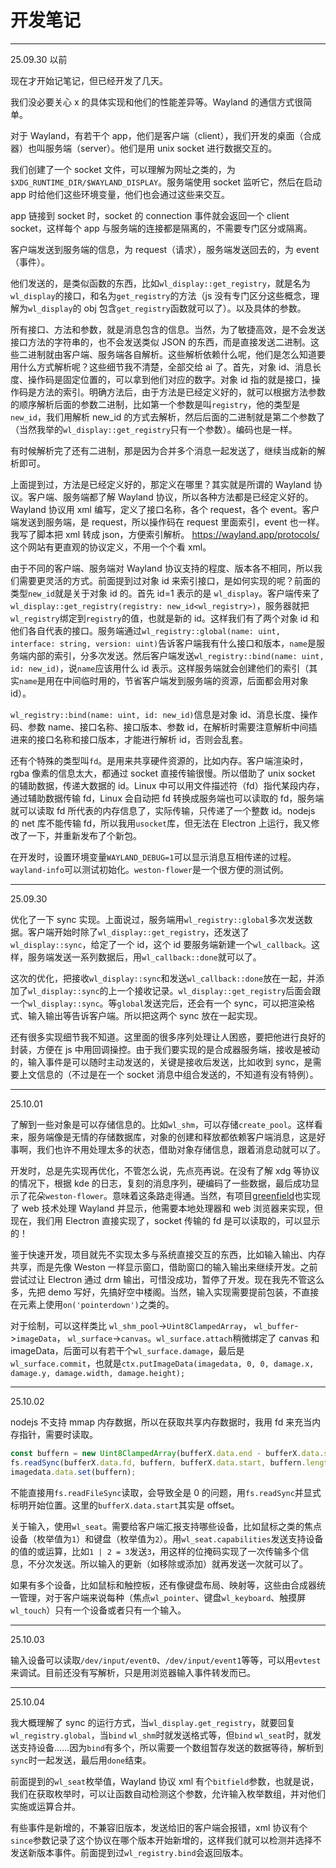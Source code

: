 # 开发笔记

---

25.09.30 以前

现在才开始记笔记，但已经开发了几天。

我们没必要关心 x 的具体实现和他们的性能差异等。Wayland 的通信方式很简单。

对于 Wayland，有若干个 app，他们是客户端（client），我们开发的桌面（合成器）也叫服务端（server）。他们是用 unix socket 进行数据交互的。

我们创建了一个 socket 文件，可以理解为网址之类的，为`$XDG_RUNTIME_DIR/$WAYLAND_DISPLAY`。服务端使用 socket 监听它，然后在启动 app 时给他们这些环境变量，他们也会通过这些来交互。

app 链接到 socket 时，socket 的 connection 事件就会返回一个 client socket，这样每个 app 与服务端的连接都是隔离的，不需要专门区分或隔离。

客户端发送到服务端的信息，为 request（请求），服务端发送回去的，为 event（事件）。

他们发送的，是类似函数的东西，比如`wl_display::get_registry`，就是名为`wl_display`的接口，和名为`get_registry`的方法（js 没有专门区分这些概念，理解为`wl_display`的 obj 包含`get_registry`函数就可以了）。以及具体的参数。

所有接口、方法和参数，就是消息包含的信息。当然，为了敏捷高效，是不会发送接口方法的字符串的，也不会发送类似 JSON 的东西，而是直接发送二进制。这些二进制就由客户端、服务端各自解析。这些解析依赖什么呢，他们是怎么知道要用什么方式解析呢？这些细节我不清楚，全部交给 ai 了。首先，对象 id、消息长度、操作码是固定位置的，可以拿到他们对应的数字。对象 id 指的就是接口，操作码是方法的索引。明确方法后，由于方法是已经定义好的，就可以根据方法参数的顺序解析后面的参数二进制，比如第一个参数是叫`registry`，他的类型是`new_id`，我们用解析 new_id 的方式去解析，然后后面的二进制就是第二个参数了（当然我举的`wl_display::get_registry`只有一个参数）。编码也是一样。

有时候解析完了还有二进制，那是因为合并多个消息一起发送了，继续当成新的解析即可。

上面提到过，方法是已经定义好的，那定义在哪里？其实就是所谓的 Wayland 协议。客户端、服务端都了解 Wayland 协议，所以各种方法都是已经定义好的。Wayland 协议用 xml 编写，定义了接口名称，各个 request，各个 event。客户端发送到服务端，是 request，所以操作码在 request 里面索引，event 也一样。我写了脚本把 xml 转成 json，方便索引解析。 https://wayland.app/protocols/ 这个网站有更直观的协议定义，不用一个个看 xml。

由于不同的客户端、服务端对 Wayland 协议支持的程度、版本各不相同，所以我们需要更灵活的方式。前面提到过对象 id 来索引接口，是如何实现的呢？前面的类型`new_id`就是关于对象 id 的。首先 id=1 表示的是 `wl_display`。客户端传来了`wl_display::get_registry(registry: new_id<wl_registry>)`，服务器就把`wl_registry`绑定到`registry`的值，也就是新的 id。这样我们有了两个对象 id 和他们各自代表的接口。服务端通过`wl_registry::global(name: uint, interface: string, version: uint)`告诉客户端我有什么接口和版本，`name`是服务端内部的索引，分多次发送。然后客户端发送`wl_registry::bind(name: uint, id: new_id)`，说`name`应该用什么 id 表示。这样服务端就会创建他们的索引（其实`name`是用在中间临时用的，节省客户端发到服务端的资源，后面都会用对象 id）。

`wl_registry::bind(name: uint, id: new_id)`信息是对象 id、消息长度、操作码、参数 name、接口名称、接口版本、参数 id，在解析时需要注意解析中间插进来的接口名称和接口版本，才能进行解析 id，否则会乱套。

还有个特殊的类型叫`fd`。是用来共享硬件资源的，比如内存。客户端渲染时，rgba 像素的信息太大，都通过 socket 直接传输很慢。所以借助了 unix socket 的辅助数据，传递大数据的 id。Linux 中可以用文件描述符（fd）指代某段内存，通过辅助数据传输 fd，Linux 会自动把 fd 转换成服务端也可以读取的 fd，服务端就可以读取 fd 所代表的内存信息了，实际传输，只传递了一个整数 id。nodejs 的 net 库不能传输 fd，所以我用`usocket`库，但无法在 Electron 上运行，我又修改了一下，并重新发布了个新包。

在开发时，设置环境变量`WAYLAND_DEBUG=1`可以显示消息互相传递的过程。`wayland-info`可以测试初始化。`weston-flower`是一个很方便的测试例。

---

25.09.30

优化了一下 sync 实现。上面说过，服务端用`wl_registry::global`多次发送数据。客户端开始时除了`wl_display::get_registry`，还发送了`wl_display::sync`，给定了一个 id，这个 id 要服务端新建一个`wl_callback`。这样，服务端发送一系列数据后，用`wl_callback::done`就可以了。

这次的优化，把接收`wl_display::sync`和发送`wl_callback::done`放在一起，并添加了`wl_display::sync`的上一个接收记录。`wl_display::get_registry`后面会跟一个`wl_display::sync`。等`global`发送完后，还会有一个 sync，可以把渲染格式、输入输出等告诉客户端。所以把这两个 sync 放在一起实现。

还有很多实现细节我不知道。这里面的很多序列处理让人困惑，要把他进行良好的封装，方便在 js 中用回调操控。由于我们要实现的是合成器服务端，接收是被动的，输入事件是可以随时主动发送的，关键是接收后发送，比如收到 sync，是需要上文信息的（不过是在一个 socket 消息中组合发送的，不知道有没有特例）。

---

25.10.01

了解到一些对象是可以存储信息的。比如`wl_shm`，可以存储`create_pool`。这样看来，服务端像是无情的存储数据库，对象的创建和释放都依赖客户端消息，这是好事啊，我们也许不用处理太多的状态，借助对象存储信息，跟着消息动就可以了。

开发时，总是先实现再优化，不管怎么说，先点亮再说。在没有了解 xdg 等协议的情况下，根据 kde 的日志，复刻的消息序列，硬编码了一些数据，最后成功显示了花朵`weston-flower`。意味着这条路走得通。当然，有项目[greenfield](https://greenfield.app/)也实现了 web 技术处理 Wayland 并显示，他需要本地处理器和 web 浏览器来实现，但现在，我们用 Electron 直接实现了，socket 传输的 fd 是可以读取的，可以显示的！

鉴于快速开发，项目就先不实现太多与系统直接交互的东西，比如输入输出、内存共享，而是先像 Weston 一样显示窗口，借助窗口的输入输出来继续开发。之前尝试过让 Electron 通过 drm 输出，可惜没成功，暂停了开发。现在我先不管这么多，先把 demo 写好，先搞好空中楼阁。当然，输入实现需要提前包装，不直接在元素上使用`on('pointerdown')`之类的。

对于绘制，可以这样类比 `wl_shm_pool`->`Uint8ClampedArray`， `wl_buffer`->`imageData`， `wl_surface`->`canvas`。`wl_surface.attach`稍微绑定了 canvas 和 imageData，后面可以有若干个`wl_surface.damage`，最后是`wl_surface.commit`，也就是`ctx.putImageData(imagedata, 0, 0, damage.x, damage.y, damage.width, damage.height);`

---

25.10.02

nodejs 不支持 mmap 内存数据，所以在获取共享内存数据时，我用 fd 来充当内存指针，需要时读取。

```ts
const buffern = new Uint8ClampedArray(bufferX.data.end - bufferX.data.start);
fs.readSync(bufferX.data.fd, buffern, bufferX.data.start, buffern.length, 0);
imagedata.data.set(buffern);
```

不能直接用`fs.readFileSync`读取，会导致全是 0 的问题，用`fs.readSync`并显式标明开始位置。这里的`bufferX.data.start`其实是 offset。

关于输入，使用`wl_seat`。需要给客户端汇报支持哪些设备，比如鼠标之类的焦点设备（枚举值为`1`）和键盘（枚举值为`2`）。用`wl_seat.capabilities`发送支持设备的值的或运算，比如`1 | 2 = 3`发送`3`，用这样的位掩码实现了一次传输多个信息，不分次发送。所以输入的更新（如移除或添加）就再发送一次就可以了。

如果有多个设备，比如鼠标和触控板，还有像键盘布局、映射等，这些由合成器统一管理，对于客户端来说每种（焦点`wl_pointer`、键盘`wl_keyboard`、触摸屏`wl_touch`）只有一个设备或者只有一个输入。

---

25.10.03

输入设备可以读取`/dev/input/event0`、`/dev/input/event1`等等，可以用`evtest`来调试。目前还没有写解析，只是用浏览器输入事件转发而已。

---

25.10.04

我大概理解了 sync 的运行方式，当`wl_display.get_registry`，就要回复`wl_registry.global`，当`bind` `wl_shm`时就发送格式等，但`bind` `wl_seat`时，就发送支持设备……因为`bind`有多个，所以需要一个数组暂存发送的数据等待，解析到`sync`时一起发送，最后用`done`结束。

前面提到的`wl_seat`枚举值，Wayland 协议 xml 有个`bitfield`参数，也就是说，我们在获取枚举时，可以让函数自动检测这个参数，允许输入枚举数组，并对他们实施或运算合并。

有些事件是新增的，不兼容旧版本，发送给旧的客户端会报错，xml 协议有个`since`参数记录了这个协议在哪个版本开始新增的，这样我们就可以检测并选择不发送新版本事件。前面提到过`wl_registry.bind`会返回版本。

